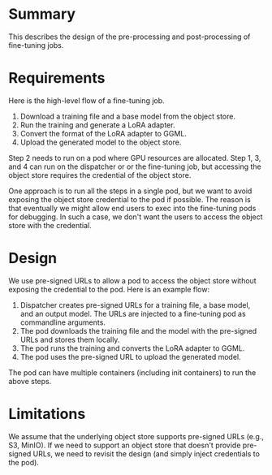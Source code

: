 # Summary

This describes the design of the pre-processing and post-processing of fine-tuning jobs.

# Requirements

Here is the high-level flow of a fine-tuning job.

1. Download a training file and a base model from the object store.
2. Run the training and generate a LoRA adapter.
3. Convert the format of the LoRA adapter to GGML.
4. Upload the generated model to the object store.

Step 2 needs to run on a pod where GPU resources are allocated. Step 1, 3, and 4
can run on the dispatcher or or the fine-tuning job, but accessing the object store
requires the credential of the object store.

One approach is to run all the steps in a single pod, but we want to avoid exposing
the object store credential to the pod if possible. The reason is that eventually
we might allow end users to exec into the fine-tuning pods for debugging. In such a case,
we don't want the users to access the object store with the credential.

# Design

We use pre-signed URLs to allow a pod to access the object store without exposing the credential to the pod.
Here is an example flow:

1. Dispatcher creates pre-signed URLs for a training file, a base model, and an output model. The URLs are injected to a
   fine-tuning pod as commandline arguments.
2. The pod downloads the training file and the model with the pre-signed URLs and stores them locally.
3. The pod runs the training and converts the LoRA adapter to GGML.
4. The pod uses the pre-signed URL to upload the generated model.

The pod can have multiple containers (including init containers) to run the above steps.

# Limitations

We assume that the underlying object store supports pre-signed URLs (e.g., S3, MinIO). If we
need to support an object store that doesn't provide pre-signed URLs, we need to revisit the design (and simply
inject credentials to the pod).
